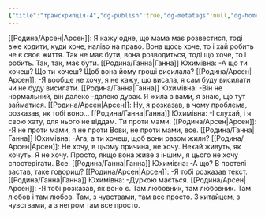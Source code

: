 ```yaml
---
{"title":"транскрипція-4","dg-publish":true,"dg-metatags":null,"dg-home":null,"permalink":"/transkripcziyi/transkripcziya-4/","dgPassFrontmatter":true,"noteIcon":""}
---
```




[[Родина/Арсен\|Арсен]]:
Я кажу одне, що мама має розвестися, тоді вже ходити, куди хоче, наліво на право. Вона щось хоче, то і хай робить не є своє життя. Так не має бути, вона розводиться, тоді що хоче, то і робить. Так, так, має бути. 
[[Родина/Ганна\|Ганна]] Юхимівна:
-А що ти хочеш? Що ти хочеш? Щоб вона йому гроші висилала? 
[[Родина/Арсен\|Арсен]]:
-Я вообще не хочу, я не кажу, що висала, я сам буду висилати чи не буду висилати.
[[Родина/Ганна\|Ганна]] Юхимівна:
-Він не нормальний, він далеко -далеко дурак. Я жила з вами, я знаю, що тут займатися. 
[[Родина/Арсен\|Арсен]]:
Ну, я розказав, в чому проблема, розказав, як тобі воно...
[[Родина/Ганна\|Ганна]] Юхимівна:
-І слухай, і я свою хату, для нього не віддам. Ти проти мами.
[[Родина/Арсен\|Арсен]]:
-Я не проти мами, я не проти Вови, не проти мами, все. 
[[Родина/Ганна\|Ганна]] Юхимівна:
-Ага, а ти хочеш, щоб вони разом жили? 
[[Родина/Арсен\|Арсен]]:
Не хочу, в цьому причина, не хочу. Нехай живуть, як хочуть. Я не хочу. Просто, якщо вона живе з іншим, я цього не хочу спостерігати. Все. 
[[Родина/Ганна\|Ганна]] Юхимівна:
-А що? В постелі застав, таке говориш? 
[[Родина/Арсен\|Арсен]]:
-Я тобі розказав текст. 
[[Родина/Ганна\|Ганна]] Юхимівна:
-Дуркою мається. 
[[Родина/Арсен\|Арсен]]:
-Я тобі розказав, як воно є. Там любовник, там любовник. Там любов і там любов. Там, з чувствами, там все просто. З китайцем, з чувствами, а з негром там все просто. 